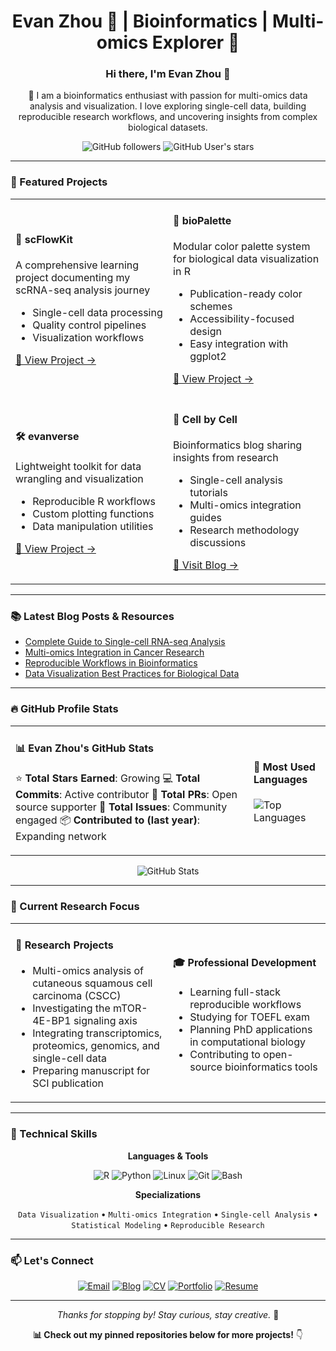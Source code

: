 <div align="center">

# Evan Zhou 🧬 | Bioinformatics | Multi-omics Explorer 🔬

</div>

<div align="center">

### Hi there, I'm Evan Zhou 👋

🧬 I am a bioinformatics enthusiast with passion for multi-omics data analysis and visualization. I love exploring single-cell data, building reproducible research workflows, and uncovering insights from complex biological datasets.

</div>

<div align="center">

![GitHub followers](https://img.shields.io/github/followers/evanbio?style=social)
![GitHub User's stars](https://img.shields.io/github/stars/evanbio?style=social)

</div>

---

### 🔬 Featured Projects

<table>
<tr>
<td width="50%">

#### 🧪 scFlowKit
A comprehensive learning project documenting my scRNA-seq analysis journey
- Single-cell data processing
- Quality control pipelines
- Visualization workflows

[🔗 View Project →](https://github.com/evanbio/scFlowKit)

</td>
<td width="50%">

#### 🎨 bioPalette
Modular color palette system for biological data visualization in R
- Publication-ready color schemes
- Accessibility-focused design
- Easy integration with ggplot2

[🔗 View Project →](https://github.com/evanbio/bioPalette)

</td>
</tr>
<tr>
<td width="50%">

#### 🛠️ evanverse
Lightweight toolkit for data wrangling and visualization
- Reproducible R workflows
- Custom plotting functions
- Data manipulation utilities

[🔗 View Project →](https://github.com/evanbio/evanverse)

</td>
<td width="50%">

#### 📝 Cell by Cell
Bioinformatics blog sharing insights from research
- Single-cell analysis tutorials
- Multi-omics integration guides
- Research methodology discussions

[🔗 Visit Blog →](https://blog.evanzhou.org)

</td>
</tr>
</table>

---

### 📚 Latest Blog Posts & Resources

- [Complete Guide to Single-cell RNA-seq Analysis](https://blog.evanzhou.org)
- [Multi-omics Integration in Cancer Research](https://blog.evanzhou.org)
- [Reproducible Workflows in Bioinformatics](https://blog.evanzhou.org)
- [Data Visualization Best Practices for Biological Data](https://blog.evanzhou.org)

---

### 🔥 GitHub Profile Stats

<div align="center">

<table>
<tr>
<td>

#### 📊 Evan Zhou's GitHub Stats

⭐ **Total Stars Earned**: Growing
💻 **Total Commits**: Active contributor
📝 **Total PRs**: Open source supporter
🐛 **Total Issues**: Community engaged
📦 **Contributed to (last year)**: Expanding network

</td>
<td>

#### 🎯 Most Used Languages

![Top Languages](https://github-readme-stats.vercel.app/api/top-langs/?username=evanbio&layout=compact&theme=radical)

</td>
</tr>
</table>

<img src="https://github-readme-stats.vercel.app/api?username=evanbio&show_icons=true&theme=radical" alt="GitHub Stats" />

</div>

---

### 🌟 Current Research Focus

<table>
<tr>
<td width="50%">

#### 🧬 Research Projects
- Multi-omics analysis of cutaneous squamous cell carcinoma (CSCC)
- Investigating the mTOR-4E-BP1 signaling axis
- Integrating transcriptomics, proteomics, genomics, and single-cell data
- Preparing manuscript for SCI publication

</td>
<td width="50%">

#### 🎓 Professional Development
- Learning full-stack reproducible workflows
- Studying for TOEFL exam
- Planning PhD applications in computational biology
- Contributing to open-source bioinformatics tools

</td>
</tr>
</table>

---

### 💼 Technical Skills

<div align="center">

**Languages & Tools**

![R](https://img.shields.io/badge/R-276DC3?style=for-the-badge&logo=r&logoColor=white)
![Python](https://img.shields.io/badge/Python-3776AB?style=for-the-badge&logo=python&logoColor=white)
![Linux](https://img.shields.io/badge/Linux-FCC624?style=for-the-badge&logo=linux&logoColor=black)
![Git](https://img.shields.io/badge/Git-F05032?style=for-the-badge&logo=git&logoColor=white)
![Bash](https://img.shields.io/badge/Bash-4EAA25?style=for-the-badge&logo=gnu-bash&logoColor=white)

**Specializations**

`Data Visualization` • `Multi-omics Integration` • `Single-cell Analysis` • `Statistical Modeling` • `Reproducible Research`

</div>

---

### 📫 Let's Connect

<div align="center">

[![Email](https://img.shields.io/badge/Email-evanzhou.bio@gmail.com-EA4335?style=for-the-badge&logo=gmail&logoColor=white)](mailto:evanzhou.bio@gmail.com)
[![Blog](https://img.shields.io/badge/Blog-blog.evanzhou.org-0088CC?style=for-the-badge&logo=wordpress&logoColor=white)](https://blog.evanzhou.org)
[![CV](https://img.shields.io/badge/CV-academic.evanzhou.org-00C853?style=for-the-badge&logo=academia&logoColor=white)](https://academic.evanzhou.org/)
[![Portfolio](https://img.shields.io/badge/Portfolio-portfolio.evanzhou.org-7B1FA2?style=for-the-badge&logo=firefox&logoColor=white)](https://portfolio.evanzhou.org/)
[![Resume](https://img.shields.io/badge/Resume-resume.evanzhou.org-FF6F00?style=for-the-badge&logo=readthedocs&logoColor=white)](https://resume.evanzhou.org/)

</div>

---

<div align="center">

_Thanks for stopping by! Stay curious, stay creative._ 🚀

**📊 Check out my pinned repositories below for more projects!** 👇

</div>
